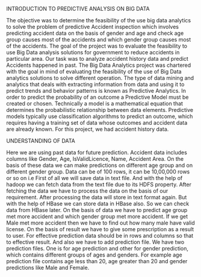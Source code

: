 INTRODUCTION TO PREDICTIVE ANALYSIS ON BIG DATA

The objective was to determine the feasibility of the use big data analytics to solve the problem of predictive Accident inspection which involves
predicting accident data on the basis of gender and age and check age group causes most of the accidents and which gender group causes most of the
accidents.
The goal of the project was to evaluate the feasibility to use Big Data analysis solutions for government to reduce accidents in particular area.
Our task was to analyze accident history data and predict Accidents happened in past. The Big Data Analytics project was chartered with the
goal in mind of evaluating the feasibility of the use of Big Data analytics solutions to solve different operation.
The type of data mining and analytics that deals with extracting information from data and using it to predict trends and behavior patterns is
known as Predictive Analytics. In order to predict the probability of an outcome a Predictive Model must be created or chosen. Technically a
model is a mathematical equation that determines the probabilistic relationship between data elements. Predictive models typically use
classification algorithms to predict an outcome, which requires having a training set of data whose outcomes and accident data are already known.
For this project, we had accident history data.

UNDERSTANDING OF DATA

Here we are using past data for future prediction. Accident data includes columns like Gender, Age, IsValidLicence, Name, Accident Area. On the
basis of these data we can make predictions on different age group and on different gender group.
Data can be of 100 rows, it can be 10,00,000 rows or so on i.e First of all we will save data in text file. And with the help of hadoop we can fetch data
from the text file due to its HDFS property. After fetching the data we have to process the data on the basis of our requirement.
After processing the data will store in text format again. But with the help of HBase we can store data in HBase also. So we can check data from
HBase later. On the basis of data we have to predict age group met more accident and which gender group met more accident. If we get Male met more accident
then we have to find out how many male have valid license. On the basis of result we have to give some prescription as a result to user.
For effective prediction data should be in rows and columns so that to effective result.
And also we have to add prediction file. We have two prediction files. One is for age prediction and other for gender prediction, which contains
different groups of ages and genders. For example age prediction file contains age less than 20, age greater than 20 and gender predictions like
Male and Female.
